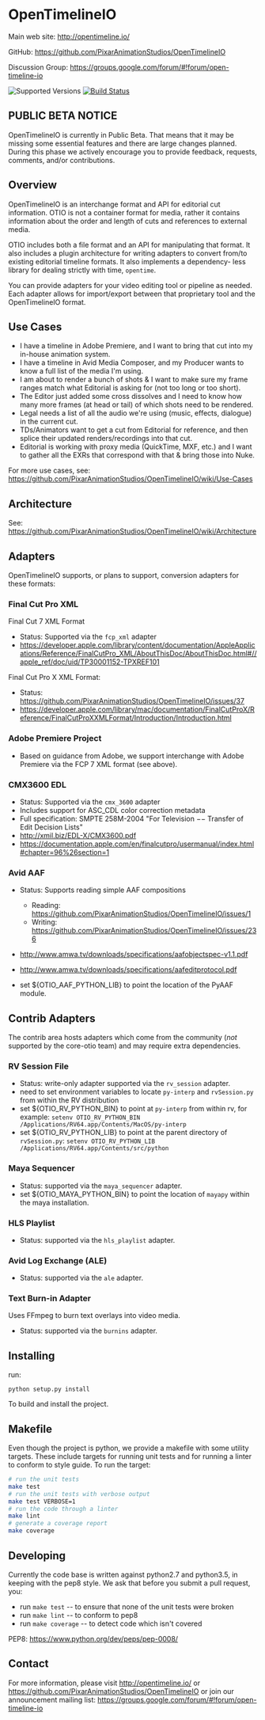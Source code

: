 OpenTimelineIO
==============

Main web site: http://opentimeline.io/

GitHub: https://github.com/PixarAnimationStudios/OpenTimelineIO

Discussion Group: https://groups.google.com/forum/#!forum/open-timeline-io

![Supported Versions](https://img.shields.io/badge/python-2.7%2C%203.5%2C%203.6-blue.svg)
[![Build Status](https://travis-ci.org/PixarAnimationStudios/OpenTimelineIO.svg?branch=master)](https://travis-ci.org/PixarAnimationStudios/OpenTimelineIO)

PUBLIC BETA NOTICE
------------------

OpenTimelineIO is currently in Public Beta. That means that it may be missing
some essential features and there are large changes planned. During this phase
we actively encourage you to provide feedback, requests, comments, and/or
contributions.

Overview
--------

OpenTimelineIO is an interchange format and API for editorial cut information.
OTIO is not a container format for media, rather it contains information about
the order and length of cuts and references to external media.

OTIO includes both a file format and an API for manipulating that format. It
also includes a plugin architecture for writing adapters to convert
from/to existing editorial timeline formats. It also implements a dependency-
less library for dealing strictly with time, `opentime`.

You can provide adapters for your video editing tool or pipeline as needed.
Each adapter allows for import/export between that proprietary tool and the
OpenTimelineIO format.

Use Cases
---------

- I have a timeline in Adobe Premiere, and I want to bring that cut into my
    in-house animation system.
- I have a timeline in Avid Media Composer, and my Producer wants to know a
     full list of the media I'm using.
- I am about to render a bunch of shots & I want to make sure my frame ranges
    match what Editorial is asking for (not too long or too short).
- The Editor just added some cross dissolves and I need to know how many more
     frames (at head or tail) of which shots need to be rendered.
- Legal needs a list of all the audio we're using (music, effects, dialogue) in
     the current cut.
- TDs/Animators want to get a cut from Editorial for reference, and then splice
     their updated renders/recordings into that cut.
- Editorial is working with proxy media (QuickTime, MXF, etc.) and I want to
    gather all the EXRs that correspond with that & bring those into Nuke.

For more use cases, see: https://github.com/PixarAnimationStudios/OpenTimelineIO/wiki/Use-Cases

Architecture
------------

See: https://github.com/PixarAnimationStudios/OpenTimelineIO/wiki/Architecture

Adapters
--------

OpenTimelineIO supports, or plans to support, conversion adapters for these
formats:

### Final Cut Pro XML ###

Final Cut 7 XML Format
- Status: Supported via the `fcp_xml` adapter
- https://developer.apple.com/library/content/documentation/AppleApplications/Reference/FinalCutPro_XML/AboutThisDoc/AboutThisDoc.html#//apple_ref/doc/uid/TP30001152-TPXREF101

Final Cut Pro X XML Format:
- Status: https://github.com/PixarAnimationStudios/OpenTimelineIO/issues/37
- https://developer.apple.com/library/mac/documentation/FinalCutProX/Reference/FinalCutProXXMLFormat/Introduction/Introduction.html

### Adobe Premiere Project ###

- Based on guidance from Adobe, we support interchange with Adobe Premiere via 
    the FCP 7 XML format (see above).

### CMX3600 EDL ###

- Status: Supported via the `cmx_3600` adapter
- Includes support for ASC_CDL color correction metadata
- Full specification: SMPTE 258M-2004 "For Television −− Transfer of Edit Decision Lists"
- http://xmil.biz/EDL-X/CMX3600.pdf
- https://documentation.apple.com/en/finalcutpro/usermanual/index.html#chapter=96%26section=1

### Avid AAF ###

- Status: Supports reading simple AAF compositions
  - Reading: https://github.com/PixarAnimationStudios/OpenTimelineIO/issues/1
  - Writing: https://github.com/PixarAnimationStudios/OpenTimelineIO/issues/236
- http://www.amwa.tv/downloads/specifications/aafobjectspec-v1.1.pdf
- http://www.amwa.tv/downloads/specifications/aafeditprotocol.pdf

- set ${OTIO_AAF_PYTHON_LIB} to point the location of the PyAAF module.

Contrib Adapters
----------------

The contrib area hosts adapters which come from the community (_not_ supported 
    by the core-otio team) and may require extra dependencies.

### RV Session File ###

- Status: write-only adapter supported via the `rv_session` adapter.
- need to set environment variables to locate `py-interp` and `rvSession.py` 
    from within the RV distribution
- set ${OTIO_RV_PYTHON_BIN} to point at `py-interp` from within rv, for 
    example:
    `setenv OTIO_RV_PYTHON_BIN /Applications/RV64.app/Contents/MacOS/py-interp`
- set ${OTIO_RV_PYTHON_LIB} to point at the parent directory of `rvSession.py`:
    `setenv OTIO_RV_PYTHON_LIB /Applications/RV64.app/Contents/src/python`
    
### Maya Sequencer ###

- Status: supported via the `maya_sequencer` adapter.
- set ${OTIO_MAYA_PYTHON_BIN} to point the location of `mayapy` within the maya 
    installation.

### HLS Playlist ###

- Status: supported via the `hls_playlist` adapter.

### Avid Log Exchange (ALE) ###

- Status: supported via the `ale` adapter.

### Text Burn-in Adapter ###

Uses FFmpeg to burn text overlays into video media.

- Status: supported via the `burnins` adapter.

Installing
----------

run:
```
python setup.py install
```

To build and install the project.

Makefile
--------

Even though the project is python, we provide a makefile with some utility 
targets.  These include targets for running unit tests and for running 
a linter to conform to style guide.  To run the target:

```bash
# run the unit tests
make test
# run the unit tests with verbose output
make test VERBOSE=1
# run the code through a linter
make lint
# generate a coverage report
make coverage
```

Developing
----------

Currently the code base is written against python2.7 and python3.5, in keeping 
with the pep8 style.  We ask that before you submit a pull request, you:

- run `make test` -- to ensure that none of the unit tests were broken
- run `make lint` -- to conform to pep8
- run `make coverage` -- to detect code which isn't covered

PEP8: https://www.python.org/dev/peps/pep-0008/

Contact
-------

For more information, please visit http://opentimeline.io/
or https://github.com/PixarAnimationStudios/OpenTimelineIO
or join our announcement mailing list: https://groups.google.com/forum/#!forum/open-timeline-io

